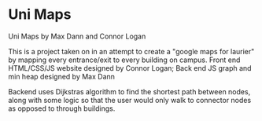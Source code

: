 # Uni Maps
Uni Maps by Max Dann and Connor Logan

This is a project taken on in an attempt to create a "google maps for laurier" by mapping every entrance/exit to every building on campus. Front end HTML/CSS/JS website designed by Connor Logan; Back end JS graph and min heap designed by Max Dann

Backend uses Dijkstras algorithm to find the shortest path between nodes, along with some logic so that the user would only walk to connector nodes as opposed to through buildings.
